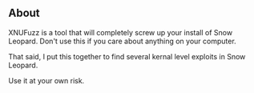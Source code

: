## About

XNUFuzz is a tool that will completely screw up your install of Snow Leopard. Don't use this if you care about anything on your computer.

That said, I put this together to find several kernal level exploits in Snow Leopard.

Use it at your own risk.

